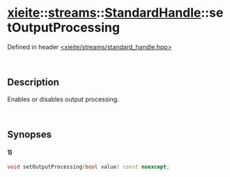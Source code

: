 # [xieite](../../../../../xieite.md)\:\:[streams](../../../../../streams.md)\:\:[StandardHandle](../../../standard_handle.md)\:\:setOutputProcessing
Defined in header [<xieite/streams/standard_handle.hpp>](../../../../../../include/xieite/streams/standard_handle.hpp)

&nbsp;

## Description
Enables or disables output processing.

&nbsp;

## Synopses
#### 1)
```cpp
void setOutputProcessing(bool value) const noexcept;
```
